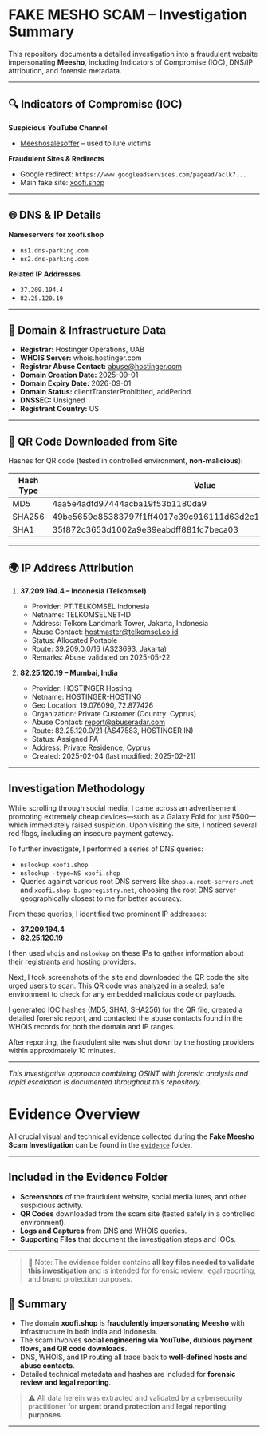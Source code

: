 # FAKE MESHO SCAM – Investigation Summary

This repository documents a detailed investigation into a fraudulent website impersonating **Meesho**, including Indicators of Compromise (IOC), DNS/IP attribution, and forensic metadata.  

---

## 🔍 Indicators of Compromise (IOC)

**Suspicious YouTube Channel**  
- [Meeshosalesoffer](https://www.youtube.com/@Meeshosalesoffer) – used to lure victims

**Fraudulent Sites & Redirects**  
- Google redirect: `https://www.googleadservices.com/pagead/aclk?...`  
- Main fake site: [xoofi.shop](https://xoofi.shop)

---

## 🌐 DNS & IP Details

**Nameservers for xoofi.shop**  
- `ns1.dns-parking.com`  
- `ns2.dns-parking.com`  

**Related IP Addresses**  
- `37.209.194.4`  
- `82.25.120.19`  

---

## 🏢 Domain & Infrastructure Data

- **Registrar:** Hostinger Operations, UAB  
- **WHOIS Server:** whois.hostinger.com  
- **Registrar Abuse Contact:** abuse@hostinger.com  
- **Domain Creation Date:** 2025-09-01  
- **Domain Expiry Date:** 2026-09-01  
- **Domain Status:** clientTransferProhibited, addPeriod  
- **DNSSEC:** Unsigned  
- **Registrant Country:** US  

---

## 📱 QR Code Downloaded from Site

Hashes for QR code (tested in controlled environment, **non-malicious**):  

| Hash Type | Value |
|-----------|-------|
| MD5       | 4aa5e4adfd97444acba19f53b1180da9 |
| SHA256    | 49be5659d85383797f1ff4017e39c916111d63d2c11129f6c79b68c9feaffefe |
| SHA1      | 35f872c3653d1002a9e39eabdff881fc7beca03 |

---

## 🌍 IP Address Attribution

1. **37.209.194.4 – Indonesia (Telkomsel)**  
   - Provider: PT.TELKOMSEL Indonesia  
   - Netname: TELKOMSELNET-ID  
   - Address: Telkom Landmark Tower, Jakarta, Indonesia  
   - Abuse Contact: hostmaster@telkomsel.co.id  
   - Status: Allocated Portable  
   - Route: 39.209.0.0/16 (AS23693, Jakarta)  
   - Remarks: Abuse validated on 2025-05-22  

2. **82.25.120.19 – Mumbai, India**  
   - Provider: HOSTINGER Hosting  
   - Netname: HOSTINGER-HOSTING  
   - Geo Location: 19.076090, 72.877426  
   - Organization: Private Customer (Country: Cyprus)  
   - Abuse Contact: report@abuseradar.com  
   - Route: 82.25.120.0/21 (AS47583, HOSTINGER IN)  
   - Status: Assigned PA  
   - Address: Private Residence, Cyprus  
   - Created: 2025-02-04 (last modified: 2025-02-21)  

---

## Investigation Methodology

While scrolling through social media, I came across an advertisement promoting extremely cheap devices—such as a Galaxy Fold for just ₹500—which immediately raised suspicion. Upon visiting the site, I noticed several red flags, including an insecure payment gateway.

To further investigate, I performed a series of DNS queries:

- `nslookup xoofi.shop`
- `nslookup -type=NS xoofi.shop`
- Queries against various root DNS servers like `shop.a.root-servers.net` and `xoofi.shop b.gmoregistry.net`, choosing the root DNS server geographically closest to me for better accuracy. 

From these queries, I identified two prominent IP addresses:  
- **37.209.194.4**  
- **82.25.120.19**

I then used `whois` and `nslookup` on these IPs to gather information about their registrants and hosting providers.  

Next, I took screenshots of the site and downloaded the QR code the site urged users to scan. This QR code was analyzed in a sealed, safe environment to check for any embedded malicious code or payloads.

I generated IOC hashes (MD5, SHA1, SHA256) for the QR file, created a detailed forensic report, and contacted the abuse contacts found in the WHOIS records for both the domain and IP ranges.

After reporting, the fraudulent site was shut down by the hosting providers within approximately 10 minutes.

---

_This investigative approach combining OSINT with forensic analysis and rapid escalation is documented throughout this repository._

# Evidence Overview

All crucial visual and technical evidence collected during the **Fake Meesho Scam Investigation** can be found in the [`evidence`](./Evidence) folder.

---

## Included in the Evidence Folder

- **Screenshots** of the fraudulent website, social media lures, and other suspicious activity.  
- **QR Codes** downloaded from the scam site (tested safely in a controlled environment).  
- **Logs and Captures** from DNS and WHOIS queries.  
- **Supporting Files** that document the investigation steps and IOCs.

---

> 📌 Note: The evidence folder contains **all key files needed to validate this investigation** and is intended for forensic review, legal reporting, and brand protection purposes.


## 📌 Summary

- The domain **xoofi.shop** is **fraudulently impersonating Meesho** with infrastructure in both India and Indonesia.  
- The scam involves **social engineering via YouTube, dubious payment flows, and QR code downloads**.  
- DNS, WHOIS, and IP routing all trace back to **well-defined hosts and abuse contacts**.  
- Detailed technical metadata and hashes are included for **forensic review and legal reporting**.  

> ⚠️ All data herein was extracted and validated by a cybersecurity practitioner for **urgent brand protection** and **legal reporting purposes**.

---
